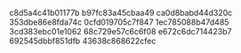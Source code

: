 c8d5a4c41b01177b
b97fc83a45cbaa49
ca0d8babd44d320c
353dbe86e8fda74c
0cfd019705c7f847
1ec785088b47d485
3cd383ebc01e1062
68c729e57c6c6f08
e672c6dc714423b7
692545dbbf851dfb
43638c868622cfec
